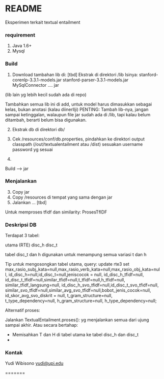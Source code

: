 # README #
Eksperimen terkait textual entailment

### requirement ###
1. Java 1.6+
2. Mysql

### Build ###
1. Download tambahan lib di: [tbd]
Ekstrak di direktori /lib
Isinya:
stanford-corenlp-3.3.1-models.jar
stanford-parser-3.3.1-models.jar
MySqlConnector .... jar

(lib lain yg lebih kecil sudah ada di repo)

Tambahkan semua lib ini di add, untuk model harus dimasukkan sebagai kelas, bukan anotasi (kalau diinerllji)
PENTING: Tambah lib-nya, jangan sampai ketinggalan, walaupun file jar sudah ada di /lib, tapi kalau belum ditambah, berarti belum bisa digunakan. 

2. Ekstrak db di direktori db/

3. Cek /resources/conf/db.properties, pindahkan ke direktori output classpath (/out/textualentailment atau /dist)
sesuakan username password yg sesuai

3.
Build --> jar



### Menjalankan ##
3. Copy jar
4. Copy /resources  di tempat yang sama dengan jar
5. Jalankan ... [tbd]

Untuk memproses tfidf dan similarity: ProsesTfIDF


### Deskripsi DB ###
Terdapat 3 tabel:

utama (RTE)
disc_h
disc_t

tabel disc_t dan h digunakan untuk menampung semua variasi t dan h


Tip untuk mengosongkan tabel utama, query:
update rte3
		set
		max_rasio_subj_kata=null,max_rasio_verb_kata=null,max_rasio_obj_kata=null,
		id_disc_h=null,id_disc_t=null,jeniscocok = null, id_disc_h_tfidf=null,
		id_disc_t_tfidf=null,similar_tfidf=null,t_tfidf=null,h_tfidf=null,
		similar_tfidf_langsung=null,
		id_disc_h_svo_tfidf=null,id_disc_t_svo_tfidf=null,
		similar_svo_tfidf=null,similar_avg_svo_tfidf=null,bobot_jenis_cocok=null,
		id_skor_avg_svo_diskrit = null,
		t_gram_structure=null,
		t_type_dependency=null,
		h_gram_structure=null,
		h_type_dependency=null;

Alternatif proses:

Jalankan TextualEntailment.proses(): yg menjalankan semua dari ujung sampai akhir.
Atau secara bertahap:
- Memisahkan T dan H di tabel utama ke tabel disc_h dan disc_t
-



### Kontak ###

Yudi Wibisono
yudi@upi.edu

=======